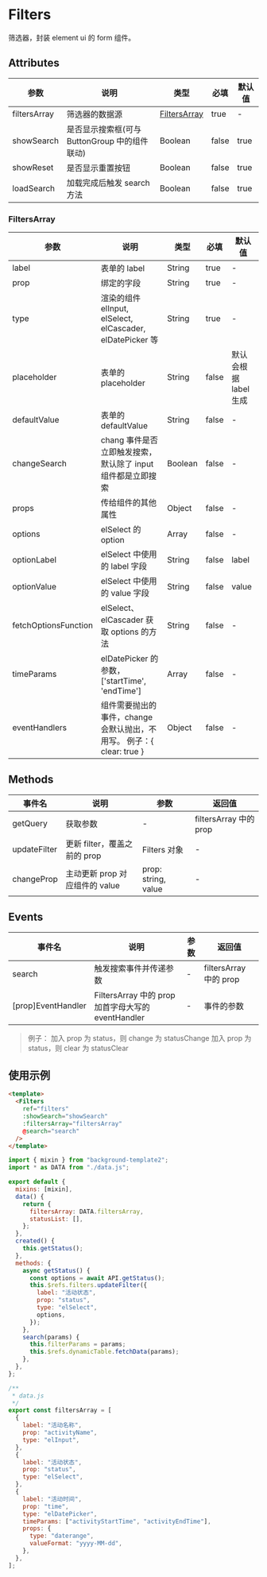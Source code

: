 # Filters

筛选器，封装 element ui 的 form 组件。

## Attributes

| 参数         | 说明                                          | 类型                          | 必填  | 默认值 |
| ------------ | --------------------------------------------- | ----------------------------- | ----- | ------ |
| filtersArray | 筛选器的数据源                                | [FiltersArray](#filtersarray) | true  | -      |
| showSearch   | 是否显示搜索框(可与 ButtonGroup 中的组件联动) | Boolean                       | false | true   |
| showReset    | 是否显示重置按钮                              | Boolean                       | false | true   |
| loadSearch   | 加载完成后触发 search 方法                    | Boolean                       | false | true   |

### FiltersArray

| 参数                 | 说明                                                                  | 类型    | 必填  | 默认值                |
| -------------------- | --------------------------------------------------------------------- | ------- | ----- | --------------------- |
| label                | 表单的 label                                                          | String  | true  | -                     |
| prop                 | 绑定的字段                                                            | String  | true  | -                     |
| type                 | 渲染的组件 elInput, elSelect, elCascader, elDatePicker 等             | String  | true  | -                     |
| placeholder          | 表单的 placeholder                                                    | String  | false | 默认会根据 label 生成 |
| defaultValue         | 表单的 defaultValue                                                   | String  | false | -                     |
| changeSearch         | chang 事件是否立即触发搜索，默认除了 input 组件都是立即搜索           | Boolean | false | -                     |
| props                | 传给组件的其他属性                                                    | Object  | false | -                     |
| options              | elSelect 的 option                                                    | Array   | false | -                     |
| optionLabel          | elSelect 中使用的 label 字段                                          | String  | false | label                 |
| optionValue          | elSelect 中使用的 value 字段                                          | String  | false | value                 |
| fetchOptionsFunction | elSelect、elCascader 获取 options 的方法                              | String  | false | -                     |
| timeParams           | elDatePicker 的参数，['startTime', 'endTime']                         | Array   | false | -                     |
| eventHandlers        | 组件需要抛出的事件，change 会默认抛出，不用写。 例子：{ clear: true } | Object  | false | -                     |

## Methods

| 事件名       | 说明                           | 参数                | 返回值                 |
| ------------ | ------------------------------ | ------------------- | ---------------------- |
| getQuery     | 获取参数                       | -                   | filtersArray 中的 prop |
| updateFilter | 更新 filter，覆盖之前的 prop   | Filters 对象        | -                      |
| changeProp   | 主动更新 prop 对应组件的 value | prop: string, value | -                      |

## Events

| 事件名             | 说明                                               | 参数 | 返回值                 |
| ------------------ | -------------------------------------------------- | ---- | ---------------------- |
| search             | 触发搜索事件并传递参数                             | -    | filtersArray 中的 prop |
| [prop]EventHandler | FiltersArray 中的 prop 加首字母大写的 eventHandler | -    | 事件的参数             |

> 例子：
> 加入 prop 为 status，则 change 为 statusChange
> 加入 prop 为 status，则 clear 为 statusClear

## 使用示例

```html
<template>
  <Filters
    ref="filters"
    :showSearch="showSearch"
    :filtersArray="filtersArray"
    @search="search"
  />
</template>
```

```js
import { mixin } from "background-template2";
import * as DATA from "./data.js";

export default {
  mixins: [mixin],
  data() {
    return {
      filtersArray: DATA.filtersArray,
      statusList: [],
    };
  },
  created() {
    this.getStatus();
  },
  methods: {
    async getStatus() {
      const options = await API.getStatus();
      this.$refs.filters.updateFilter({
        label: "活动状态",
        prop: "status",
        type: "elSelect",
        options,
      });
    },
    search(params) {
      this.filterParams = params;
      this.$refs.dynamicTable.fetchData(params);
    },
  },
};
```

```js
/**
 * data.js
 */
export const filtersArray = [
  {
    label: "活动名称",
    prop: "activityName",
    type: "elInput",
  },
  {
    label: "活动状态",
    prop: "status",
    type: "elSelect",
  },
  {
    label: "活动时间",
    prop: "time",
    type: "elDatePicker",
    timeParams: ["activityStartTime", "activityEndTime"],
    props: {
      type: "daterange",
      valueFormat: "yyyy-MM-dd",
    },
  },
];
```
